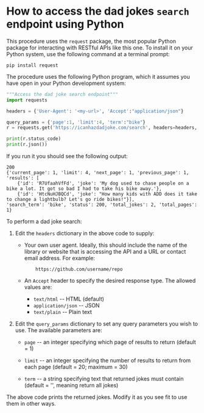# How to access the dad jokes `search` endpoint using Python

This procedure uses the `request` package, the most popular Python package for interacting with RESTful APIs like this one. To install it on your Python system, use the following command at a terminal prompt:

    pip install request

The procedure uses the following Python program, which it assumes you have open in your Python development system:

```python
"""Access the dad joke search endpoint"""
import requests

headers = {'User-Agent': '<my-url>', 'Accept':"application/json"}

query_params = {'page':1, 'limit':4, 'term':"bike"}
r = requests.get('https://icanhazdadjoke.com/search', headers=headers,  params=query_params)

print(r.status_code)
print(r.json())
```
If you run it you should see the following output:

    200
    {'current_page': 1, 'limit': 4, 'next_page': 1, 'previous_page': 1, 
    'results': [
        {'id': 'R7UfaahVfFd', 'joke': 'My dog used to chase people on a bike a lot. It got so bad I had to take his bike away.'}, 
        {'id': 'HtcNuHJBQCd', 'joke': "How many kids with ADD does it take to change a lightbulb? Let's go ride bikes!"}], 
    'search_term': 'bike', 'status': 200, 'total_jokes': 2, 'total_pages': 1}

To perform a dad joke search:

1. Edit the `headers` dictionary in the above code to supply:

   * Your own user agent.
     Ideally, this should include the name of the library or website that is accessing the API and a URL or contact email address. For example:

        ```
            https://github.com/username/repo
        ```

   * An `Accept` header to specify the desired response type. The allowed values are:
     
     - `text/html` -- HTML (default)
     - `application/json`  -- JSON
     - `text/plain`  -- Plain text

2. Edit the `query_params` dictionary to set any query parameters you wish to use. The available parameters are:

   * `page` -- an integer specifying which page of results to return (default = 1)

   * `limit` -- an integer specifying the number of results to return from each page (default = 20; maximum = 30)

   * `term` -- a string specifying text that returned jokes must contain (default = '', meaning return all jokes)

The above code prints the returned jokes. Modify it as you see fit to use them in other ways.